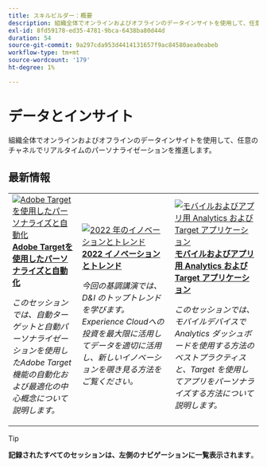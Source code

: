 ```yaml
---
title: スキルビルダー：概要
description: 組織全体でオンラインおよびオフラインのデータインサイトを使用して、任意のチャネルでリアルタイムのパーソナライゼーションを推進します。
exl-id: 8fd59178-ed35-4781-9bca-6438ba80d44d
duration: 54
source-git-commit: 9a297cda953d4414131657f9ac84580aea0eabeb
workflow-type: tm+mt
source-wordcount: '179'
ht-degree: 1%

---
```


# データとインサイト

組織全体でオンラインおよびオフラインのデータインサイトを使用して、任意のチャネルでリアルタイムのパーソナライゼーションを推進します。

## 最新情報

<table>
<tr>
  <td>
    <a href="https://experienceleague.adobe.com/docs/events/skill-builder-recordings/data-and-insights/2022/personalize.html?lang=ja">
      <img alt="Adobe Targetを使用したパーソナライズと自動化" src="https://video.tv.adobe.com/v/3457379?format=jpeg&captions=jpn" />
    </a>
     <div>
      <a href="https://experienceleague.adobe.com/docs/events/skill-builder-recordings/data-and-insights/2022/personalize.html?lang=ja">
        <strong>Adobe Targetを使用したパーソナライズと自動化 </strong>
      </a>
    </div>
    <p>
    <em> このセッションでは、自動ターゲットと自動パーソナライゼーションを使用したAdobe Target機能の自動化および最適化の中心概念について説明します。</em>
    <p>
  </td>
  <td>
    <a href="https://experienceleague.adobe.com/docs/events/skill-builder-recordings/data-and-insights/2022/innovations.html?lang=ja">
      <img alt="2022 年のイノベーションとトレンド" src="https://video.tv.adobe.com/v/343818?format=jpeg" />
    </a>
     <div>
      <a href="https://experienceleague.adobe.com/docs/events/skill-builder-recordings/data-and-insights/2022/innovations.html?lang=ja">
        <strong>2022 イノベーションとトレンド </strong>
      </a>
    </div>
    <p>
    <em> 今回の基調講演では、D&amp;I のトップトレンドを学びます。Experience Cloudへの投資を最大限に活用してデータを適切に活用し、新しいイノベーションを覗き見る方法をご覧ください。</em>
    <p>
  </td>  
  <td>
    <a href="https://experienceleague.adobe.com/docs/events/skill-builder-recordings/data-and-insights/2022/mobile-and-apps.html?lang=ja">
      <img alt="モバイルおよびアプリ用 Analytics および Target アプリケーション" src="https://video.tv.adobe.com/v/343819?format=jpeg" />
    </a>
     <div>
      <a href="https://experienceleague.adobe.com/docs/events/skill-builder-recordings/data-and-insights/2022/mobile-and-apps.html?lang=ja">
        <strong> モバイルおよびアプリ用 Analytics および Target アプリケーション </strong>
      </a>
    </div>
    <p>
    <em> このセッションでは、モバイルデバイスで Analytics ダッシュボードを使用する方法のベストプラクティスと、Target を使用してアプリをパーソナライズする方法について説明します。</em>
    <p>
  </td>
</tr>
</table>

>[!TIP]
>
>**記録されたすべてのセッションは、左側のナビゲーションに一覧表示されます**。
